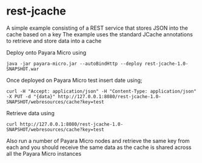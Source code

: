 # rest-jcache

A simple example consisting of a REST service that stores JSON into the cache based on a key
The example uses the standard JCache annotations to retrieve and store data into a cache

Deploy onto Payara Micro using
```shell
java -jar payara-micro.jar --autoBindHttp --deploy rest-jcache-1.0-SNAPSHOT.war
```

Once deployed on Payara Micro test insert date using;

```shell
curl -H "Accept: application/json" -H "Content-Type: application/json" -X PUT -d "{data}" http://127.0.0.1:8080/rest-jcache-1.0-SNAPSHOT/webresources/cache?key=test
```

Retrieve data using
```shell
curl http://127.0.0.1:8080/rest-jcache-1.0-SNAPSHOT/webresources/cache?key=test
```

Also run a number of Payara Micro nodes and retrieve the same key from each and you should receive the same data as the cache is shared across all the Payara Micro instances